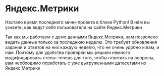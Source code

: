 # Яндекс.Метрики

Настало время последнего мини-проекта в блоке Python! В нём вы узнаете, как ведут себя пользователи на сайте Яндекс.Метрики

Так как мы работаем с демо данными Яндекс.Метрики, нам позволено видеть данные только за последнюю неделю. Это требует обновления заданий и ответов на них каждую неделю, что не очень удобно и вам, и нам. Поэтому для удобства проверки мы решили немного модифицировать степы: теперь для того, чтобы ответить на вопросы, вам необходимо поработать с уже выгруженными датасетами из Яндекс.Метрики
